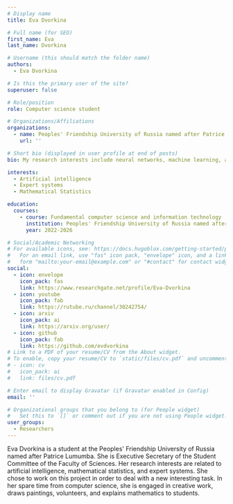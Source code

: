 ```yaml
---
# Display name
title: Eva Dvorkina

# Full name (for SEO)
first_name: Eva
last_name: Dvorkina

# Username (this should match the folder name)
authors:
  - Eva Dvorkina

# Is this the primary user of the site?
superuser: false

# Role/position
role: Computer science student

# Organizations/Affiliations
organizations:
  - name: Peoples' Friendship University of Russia named after Patrice Lumumba
    url: ''

# Short bio (displayed in user profile at end of posts)
bio: My research interests include neural networks, machine learning, and computer graphics.

interests:
  - Artificial intelligence 
  - Expert systems
  - Mathematical Statistics

education:
  courses:
    - course: Fundamental computer science and information technology
      institution: Peoples' Friendship University of Russia named after Patrice Lumumba
      year: 2022-2026

# Social/Academic Networking
# For available icons, see: https://docs.hugoblox.com/getting-started/page-builder/#icons
#   For an email link, use "fas" icon pack, "envelope" icon, and a link in the
#   form "mailto:your-email@example.com" or "#contact" for contact widget.
social:
  - icon: envelope
    icon_pack: fas
    link: https://www.researchgate.net/profile/Eva-Dvorkina
  - icon: youtube
    icon_pack: fab
    link: https://rutube.ru/channel/30242754/
  - icon: arxiv
    icon_pack: ai
    link: https://arxiv.org/user/
  - icon: github
    icon_pack: fab
    link: https://github.com/evdvorkina
# Link to a PDF of your resume/CV from the About widget.
# To enable, copy your resume/CV to `static/files/cv.pdf` and uncomment the lines below.
# - icon: cv
#   icon_pack: ai
#   link: files/cv.pdf

# Enter email to display Gravatar (if Gravatar enabled in Config)
email: ''

# Organizational groups that you belong to (for People widget)
#   Set this to `[]` or comment out if you are not using People widget.
user_groups:
  - Researchers
---
```


Eva Dvorkina is a student at the Peoples' Friendship University of Russia named after Patrice Lumumba. She is Executive Secretary of the Student Committee of the Faculty of Sciences. Her research interests are related to artificial intelligence, mathematical statistics, and expert systems. She chose to work on this project in order to deal with a new interesting task. In her spare time from computer science, she is engaged in creative work, draws paintings, volunteers, and explains mathematics to students.
